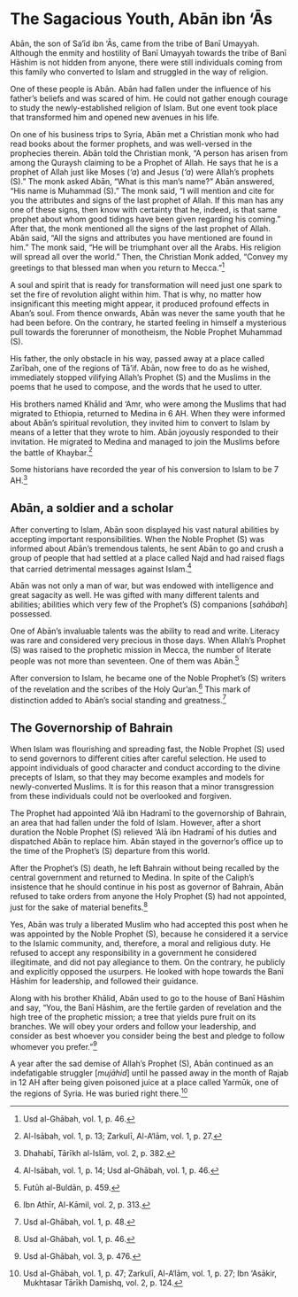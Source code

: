 The Sagacious Youth, Abān ibn ‘Ās
=================================

Abān, the son of Sa‘īd ibn ‘Ās, came from the tribe of Banī Umayyah.
Although the enmity and hostility of Banī Umayyah towards the tribe of
Banī Hāshim is not hidden from anyone, there were still individuals
coming from this family who converted to Islam and struggled in the way
of religion.

One of these people is Abān. Abān had fallen under the influence of his
father’s beliefs and was scared of him. He could not gather enough
courage to study the newly-established religion of Islam. But one event
took place that transformed him and opened new avenues in his life.

On one of his business trips to Syria, Abān met a Christian monk who had
read books about the former prophets, and was well-versed in the
prophecies therein. Abān told the Christian monk, “A person has arisen
from among the Quraysh claiming to be a Prophet of Allah. He says that
he is a prophet of Allah just like Moses (*‘a*) and Jesus (*‘a*) were
Allah’s prophets (S).” The monk asked Abān, “What is this man’s name?”
Abān answered, “His name is Muhammad (S).” The monk said, “I will
mention and cite for you the attributes and signs of the last prophet of
Allah. If this man has any one of these signs, then know with certainty
that he, indeed, is that same prophet about whom good tidings have been
given regarding his coming.” After that, the monk mentioned all the
signs of the last prophet of Allah. Abān said, “All the signs and
attributes you have mentioned are found in him.” The monk said, “He will
be triumphant over all the Arabs. His religion will spread all over the
world.” Then, the Christian Monk added, “Convey my greetings to that
blessed man when you return to Mecca.”[^1]

A soul and spirit that is ready for transformation will need just one
spark to set the fire of revolution alight within him. That is why, no
matter how insignificant this meeting might appear, it produced profound
effects in Aban’s soul. From thence onwards, Abān was never the same
youth that he had been before. On the contrary, he started feeling in
himself a mysterious pull towards the forerunner of monotheism, the
Noble Prophet Muhammad (S).

His father, the only obstacle in his way, passed away at a place called
Zarībah, one of the regions of Tā’if. Abān, now free to do as he wished,
immediately stopped vilifying Allah’s Prophet (S) and the Muslims in the
poems that he used to compose, and the words that he used to utter.

His brothers named Khālid and ‘Amr, who were among the Muslims that had
migrated to Ethiopia, returned to Medina in 6 AH. When they were
informed about Abān’s spiritual revolution, they invited him to convert
to Islam by means of a letter that they wrote to him. Abān joyously
responded to their invitation. He migrated to Medina and managed to join
the Muslims before the battle of Khaybar.[^2]

Some historians have recorded the year of his conversion to Islam to be
7 AH.[^3]

Abān, a soldier and a scholar
-----------------------------

After converting to Islam, Abān soon displayed his vast natural
abilities by accepting important responsibilities. When the Noble
Prophet (S) was informed about Abān’s tremendous talents, he sent Abān
to go and crush a group of people that had settled at a place called
Najd and had raised flags that carried detrimental messages against
Islam.[^4]

Abān was not only a man of war, but was endowed with intelligence and
great sagacity as well. He was gifted with many different talents and
abilities; abilities which very few of the Prophet’s (S) companions
[*sahābah*] possessed.

One of Abān’s invaluable talents was the ability to read and write.
Literacy was rare and considered very precious in those days. When
Allah’s Prophet (S) was raised to the prophetic mission in Mecca, the
number of literate people was not more than seventeen. One of them was
Abān.[^5]

After conversion to Islam, he became one of the Noble Prophet’s (S)
writers of the revelation and the scribes of the Holy Qur’an.[^6] This
mark of distinction added to Abān’s social standing and greatness.[^7]

The Governorship of Bahrain
---------------------------

When Islam was flourishing and spreading fast, the Noble Prophet (S)
used to send governors to different cities after careful selection. He
used to appoint individuals of good character and conduct according to
the divine precepts of Islam, so that they may become examples and
models for newly-converted Muslims. It is for this reason that a minor
transgression from these individuals could not be overlooked and
forgiven.

The Prophet had appointed ‘Alā ibn Hadramī to the governorship of
Bahrain, an area that had fallen under the fold of Islam. However, after
a short duration the Noble Prophet (S) relieved ‘Alā ibn Hadramī of his
duties and dispatched Abān to replace him. Abān stayed in the governor’s
office up to the time of the Prophet’s (S) departure from this world.

After the Prophet’s (S) death, he left Bahrain without being recalled by
the central government and returned to Medina. In spite of the Caliph’s
insistence that he should continue in his post as governor of Bahrain,
Abān refused to take orders from anyone the Holy Prophet (S) had not
appointed, just for the sake of material benefits.[^8]

Yes, Abān was truly a liberated Muslim who had accepted this post when
he was appointed by the Noble Prophet (S), because he considered it a
service to the Islamic community, and, therefore, a moral and religious
duty. He refused to accept any responsibility in a government he
considered illegitimate, and did not pay allegiance to them. On the
contrary, he publicly and explicitly opposed the usurpers. He looked
with hope towards the Banī Hāshim for leadership, and followed their
guidance.

Along with his brother Khālid, Abān used to go to the house of Banī
Hāshim and say, “You, the Banī Hāshim, are the fertile garden of
revelation and the high tree of the prophetic mission; a tree that
yields pure fruit on its branches. We will obey your orders and follow
your leadership, and consider as best whoever you consider being the
best and pledge to follow whomever you prefer.”[^9]

A year after the sad demise of Allah’s Prophet (S), Abān continued as an
indefatigable struggler [*mujāhid*] until he passed away in the month of
Rajab in 12 AH after being given poisoned juice at a place called
Yarmūk, one of the regions of Syria. He was buried right there.[^10]

[^1]: Usd al-Ghābah, vol. 1, p. 46.

[^2]: Al-Isābah, vol. 1, p. 13; Zarkulī, Al-A‘lām, vol. 1, p. 27.

[^3]: Dhahabī, Tārīkh al-Islām, vol. 2, p. 382.

[^4]: Al-Isābah, vol. 1, p. 14; Usd al-Ghābah, vol. 1, p. 46.

[^5]: Futūh al-Buldān, p. 459.

[^6]: Ibn Athīr, Al-Kāmil, vol. 2, p. 313.

[^7]: Usd al-Ghābah, vol. 1, p. 48.

[^8]: Usd al-Ghābah, vol. 1, p. 46.

[^9]: Usd al-Ghābah, vol. 3, p. 476.

[^10]: Usd al-Ghābah, vol. 1, p. 47; Zarkulī, Al-A‘lām, vol. 1, p. 27;
Ibn ‘Asākir, Mukhtasar Tārīkh Damishq, vol. 2, p. 124.


